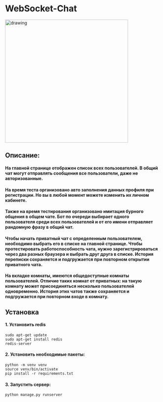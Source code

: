 # WebSocket-Chat
<img src="https://st.depositphotos.com/1008768/4671/i/950/depositphotos_46719647-stock-photo-live-chat.jpg" alt="drawing" width="400"/>

## Описание:
#### На главной странице отображен список всех пользователей. В общий чат могут отправлять сообщения все пользователи, даже не авторизованные. 
#### На время теста организовано авто заполнения данных профиля при регистрации. Но вы в любой момент можете изменить их личном кабинете. 
#### Также на время тестирования организовано имитация бурного общения в общем чате. Бот по очереди выбирает одного пользователя среди всех пользователей и от его имени отправляет рандомную фразу в общий чат.
#### Чтобы начать приватный чат с определенным пользователем, необходимо выбрать его в списке на главной странице. Чтобы протестировать работоспособность чата, нужно зарегистрироваться через  два разных браузера и выбрать друг друга в списке. История переписки сохраняется и подгружается при повторном открытии приватного чата.
#### На вкладке комнаты, имеются общедоступные комнаты пользователей. Отличие таких комнат от приватных: на такую комнату может присоединяться несколько пользователей одновременно. История этих чатов также сохраняется и подгружается при повторном входе в комнату.


## Установка

#### 1. Установить redis
```
sudo apt-get update
sudo apt-get install redis
redis-server
```

#### 2. Установить необходимые пакеты:
```
python -m venv venv
source venv/bin/activate  
pip install -r requirements.txt
```

#### 3. Запустить сервер:
```
python manage.py runserver
```

